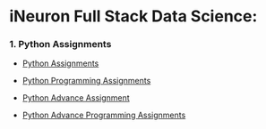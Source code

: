 # iNeuron Full Stack Data Science:

### 1. Python Assignments

- [Python Assignments](https://github.com/kamleshp95/Data-Science-Masters-Assignments/tree/main/Python%20Assignment)

- [Python Programming Assignments](https://github.com/kamleshp95/Data-Science-Masters-Assignments/tree/main/Python%20Programming%20Assignment)

- [Python Advance Assignment](https://github.com/kamleshp95/Data-Science-Masters-Assignments/tree/main/Python%20Advance%20Assignment)

- [Python Advance Programming Assignments](https://github.com/kamleshp95/Data-Science-Masters-Assignments/tree/main/Python%20Advance%20Programming%20Assignment)
